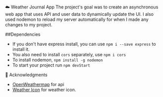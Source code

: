 :cloud: Weather Journal App
The project's goal was to create an asynchronous web app that uses API and user data to dynamically update the UI. I also used nodemon to reload my server automatically for when I made any changes to my project.


##Dependencies
- If you don't have express install, you can use `npm i --save express` to install it.
- You also need to install `cors` separately, use `npm i cors`
- To install nodemon, `npm install -g nodemon`
- To start your project run `npm devStart`


:pray: Acknowledgments
- [OpenWeathermap](https://openweathermap.org/) for api
- [Weather Icon](https://erikflowers.github.io/weather-icons/) for weather icon.

